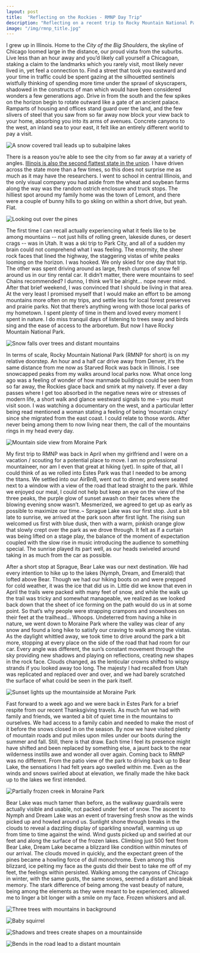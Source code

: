 ```yaml
---
layout: post
title:  "Reflecting on the Rockies - RMNP Day Trip"
description: "Reflecting on a recent trip to Rocky Mountain National Park. Thoughts from a lifelong flatlander and his budding love affair with the mountains. Photos from a recent December trip within."
image: "/img/rmnp_title.jpg"
---
```

I grew up in Illinois. Home to the _City of the Big Shoulders_, the skyline of Chicago loomed large in the distance, our proud vista from the suburbs. Live less than an hour away and you’d likely call yourself a Chicagoan, staking a claim to the landmarks which you rarely visit, most likely never lived in, yet feel a connection to. Find a street that took you eastward and your time in traffic could be spent gazing at the silhouetted sentinels wistfully thinking of spending more time under the sprawl of skyscrapers, shadowed in the constructs of man which would have been considered wonders a few generations ago. Drive in from the south and the few spikes on the horizon begin to rotate outward like a gate of an ancient palace. Ramparts of housing and offices stand guard over the land, and the few slivers of steel that you saw from so far away now block your view back to your home, absorbing you into its arms of avenues. Concrete canyons to the west, an inland sea to your east, it felt like an entirely different world to pay a visit.

![A snow covered trail leads up to subalpine lakes](/img/rmnp_122018/rmnp1.jpg)

There is a reason you’re able to see the city from so far away at a variety of angles. [Illinois is also the second flattest state in the union](https://www.chicagotribune.com/news/local/breaking/chi-study-says-illinois-is-second-flattest-state-on-mainland-20140619-story.html). I have driven across the state more than a few times, so this does not surprise me as much as it may have the researchers. I went to school in central Illinois, and the only visual company you had aside from the wheat and soybean farms along the way was the random ostrich enclosure and truck stops. The hilliest spot around my family home was the town of Lemont, and there were a couple of bunny hills to go skiing on within a short drive, but yeah. Flat.

![Looking out over the pines](/img/rmnp_122018/rmnp2.jpg)

The first time I can recall actually experiencing what it feels like to be among mountains -- not just hills of rolling green, lakeside dunes, or desert crags -- was in Utah. It was a ski trip to Park City, and all of a sudden my brain could not comprehend what I was feeling. The enormity, the sheer rock faces that lined the highway, the staggering vistas of white peaks looming on the horizon. I was hooked. We only skied for one day that trip. The other was spent driving around as large, fresh clumps of snow fell around us in our tiny rental car. It didn’t matter, there were mountains to see! Chains recommended? I dunno, I think we’ll be alright… nope never mind. After that brief weekend, I was convinced that I should be living in that area. At the very least I promised myself that I would make an effort to be among mountains more often on my trips, and settle less for local forest preserves and prairie parks. Not that there’s anything wrong with those local parks of my hometown. I spent plenty of time in them and loved every moment I spent in nature. I do miss tranquil days of listening to trees sway and birds sing and the ease of access to the arboretum. But now I have Rocky Mountain National Park.

![Snow falls over trees and distant mountains](/img/rmnp_122018/rmnp3.jpg)

In terms of scale, Rocky Mountain National Park (RMNP for short) is on my relative doorstep. An hour and a half car drive away from Denver, it’s the same distance from me now as Starved Rock was back in Illinois. I see snowcapped peaks from my walks around local parks now. What once long ago was a feeling of wonder of how manmade buildings could be seen from so far away, the Rockies glace back and smirk at my naivety. If ever a day passes where I get too absorbed in the negative news wire or stresses of modern life, a short walk and glance westward signals to me – you must visit soon. I was watching a documentary on the west, and a particular letter being read mentioned a woman stating a feeling of being ‘mountain crazy’ since she migrated from the east coast. I could relate to those words. After never being among them to now living near them, the call of the mountains rings in my head every day.

![Mountain side view from Moraine Park](/img/rmnp_122018/rmnp4.jpg)

My first trip to RMNP was back in April when my girlfriend and I were on a vacation / scouting for a potential place to move. I am no professional mountaineer, nor am I even that great at hiking (yet). In spite of that, all I could think of as we rolled into Estes Park was that I needed to be among the titans. We settled into our AirBnB, went out to dinner, and were seated next to a window with a view of the road that lead straight to the park. While we enjoyed our meal, I could not help but keep an eye on the view of the three peaks, the purple glow of sunset awash on their faces where the blowing evening snow wasn’t. Mesmerized, we agreed to get up as early as possible to maximize our time.¬ Sprague Lake was our first stop. Just a bit late to sunrise, we arrived at the park soon after first light. The rising sun welcomed us first with blue dusk, then with a warm, pinkish orange glow that slowly crept over the park as we drove through. It felt as if a curtain was being lifted on a stage play, the balance of the moment of expectation coupled with the slow rise in music introducing the audience to something special. The sunrise played its part well, as our heads swiveled around taking in as much from the car as possible.

After a short stop at Sprague, Bear Lake was our next destination. We had every intention to hike up to the lakes (Nymph, Dream, and Emerald) that lofted above Bear. Though we had our hiking boots on and were prepped for cold weather, it was the ice that did us in. Little did we know that even in April the trails were packed with many feet of snow, and while the walk up the trail was tricky and somewhat manageable, we realized as we looked back down that the sheet of ice forming on the path would do us in at some point. So that’s why people were strapping crampons and snowshoes on their feet at the trailhead… Whoops. Undeterred from having a hike in nature, we went down to Moraine Park where the valley was clear of any snow and found a long hike to satisfy our craving to walk among the vistas. As the daylight whittled away, we took time to drive around the park a bit more, stopping at every place on the side of the road that had room for our car. Every angle was different, the sun’s constant movement through the sky providing new shadows and playing on reflections, creating new shapes in the rock face. Clouds changed, as the lenticular crowns shifted to wispy strands if you looked away too long. The majesty I had recalled from Utah was replicated and replaced over and over, and we had barely scratched the surface of what could be seen in the park itself.

![Sunset lights up the mountainside at Moraine Park](/img/rmnp_122018/rmnp5.jpg)

Fast forward to a week ago and we were back in Estes Park for a brief respite from our recent Thanksgiving travels. As much fun we had with family and friends, we wanted a bit of quiet time in the mountains to ourselves. We had access to a family cabin and needed to make the most of it before the snows closed in on the season. By now we have visited plenty of mountain roads and put miles upon miles under our boots during the summer and fall. Still, there is that draw. Each time I feel its presence might have shifted and been replaced by something else, a jaunt back to the near wilderness instills awe and wonder all over again. Coming back to RMNP was no different. From the patio view of the park to driving back up to Bear Lake, the sensations I had felt years ago swelled within me. Even as the winds and snows swirled about at elevation, we finally made the hike back up to the lakes we first intended.

![Partially frozen creek in Moraine Park](/img/rmnp_122018/rmnp6.jpg)

Bear Lake was much tamer than before, as the walkway guardrails were actually visible and usable, not packed under feet of snow. The ascent to Nymph and Dream Lake was an event of traversing fresh snow as the winds picked up and howled around us. Sunlight shone through breaks in the clouds to reveal a dazzling display of sparkling snowfall, warming us up from time to time against the wind. Wind gusts picked up and swirled at our feet and along the surface of the frozen lakes. Climbing just 500 feet from Bear Lake, Dream Lake became a blizzard like condition within minutes of our arrival. The clouds moved in quickly, and the expectant green of the pines became a howling force of dull monochrome. Even among this blizzard, ice pelting my face as the gusts did their best to take me off of my feet, the feelings within persisted. Walking among the canyons of Chicago in winter, with the same gusts, the same snows, seemed a distant and bleak memory. The stark difference of being among the vast beauty of nature, being among the elements as they were meant to be experienced, allowed me to linger a bit longer with a smile on my face. Frozen whiskers and all.

![Three trees with mountains in background](/img/rmnp_122018/rmnp7.jpg)

![Baby squirrel](/img/rmnp_122018/rmnp8.jpg)

![Shadows and trees create shapes on a mountainside](/img/rmnp_122018/rmnp9.jpg)

![Bends in the road lead to a distant mountain](/img/rmnp_122018/rmnp10.jpg)
